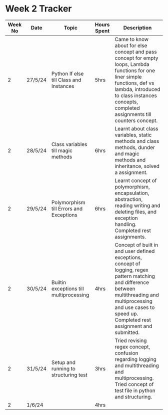 # Week 2 Tracker

| Week No | Date    | Topic                                   | Hours Spent | Description                                                                                                                                                                                                                |
| ------- | ------- | --------------------------------------- | ----------- | -------------------------------------------------------------------------------------------------------------------------------------------------------------------------------------------------------------------------- |
| 2       | 27/5/24 | Python If else till Class and Instances | 5hrs        | Came to know about for else concept and pass concept for empty loops, Lambda functions for one liner simple functions, def vs lambda, introduced to class instances concepts, completed assignments till counters concept. |
| 2       | 28/5/24 |  Class variables till magic methods                                       | 6hrs        | Learnt about class variables, static methods and class methods, dunder and magic methods and inheritance, solved a assignment.
| 2       | 29/5/24 | Polymorphism till  Errors and Exceptions                                      | 6hrs        | Learnt concept of polymorphism, encapsulation, abstraction, reading writing and deleting files, and exception handling. Completed rest assignments.
| 2       | 30/5/24 |   Builtin exceptions till multiprocessing                                      | 4hrs        | Concept of built in and user defined exceptions, concept of logging, regex pattern matching and difference between multithreading and multiprocessing and use cases to speed up. Completed rest assignment and submitted.
| 2       | 31/5/24 | Setup and running to structuring test                         | 3hrs        | Tried revising regex concept, confusion regarding logging and multithreading and multiprocessing. Tried concept of test file in python and structuring.              
| 2       | 1/6/24  |                                         | 4hrs        |
